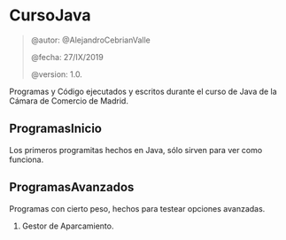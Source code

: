 # CursoJava
> @autor: @AlejandroCebrianValle
>
> @fecha: 27/IX/2019
>
> @version: 1.0.

Programas y Código ejecutados y escritos durante el curso de Java de la Cámara de Comercio de Madrid.

## ProgramasInicio
Los primeros programitas hechos en Java, sólo sirven para ver como funciona.

## ProgramasAvanzados
Programas con cierto peso, hechos para testear opciones avanzadas.
1. Gestor de Aparcamiento.
